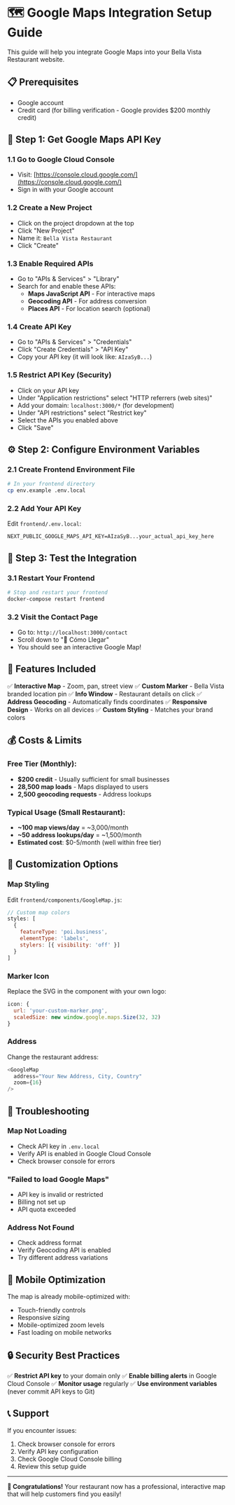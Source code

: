 # 🗺️ Google Maps Integration Setup Guide

This guide will help you integrate Google Maps into your Bella Vista Restaurant website.

## 📋 **Prerequisites**

- Google account
- Credit card (for billing verification - Google provides $200 monthly credit)

## 🔑 **Step 1: Get Google Maps API Key**

### 1.1 Go to Google Cloud Console
- Visit: [https://console.cloud.google.com/](https://console.cloud.google.com/)
- Sign in with your Google account

### 1.2 Create a New Project
- Click on the project dropdown at the top
- Click "New Project"
- Name it: `Bella Vista Restaurant`
- Click "Create"

### 1.3 Enable Required APIs
- Go to "APIs & Services" > "Library"
- Search for and enable these APIs:
  - **Maps JavaScript API** - For interactive maps
  - **Geocoding API** - For address conversion
  - **Places API** - For location search (optional)

### 1.4 Create API Key
- Go to "APIs & Services" > "Credentials"
- Click "Create Credentials" > "API Key"
- Copy your API key (it will look like: `AIzaSyB...`)

### 1.5 Restrict API Key (Security)
- Click on your API key
- Under "Application restrictions" select "HTTP referrers (web sites)"
- Add your domain: `localhost:3000/*` (for development)
- Under "API restrictions" select "Restrict key"
- Select the APIs you enabled above
- Click "Save"

## ⚙️ **Step 2: Configure Environment Variables**

### 2.1 Create Frontend Environment File
```bash
# In your frontend directory
cp env.example .env.local
```

### 2.2 Add Your API Key
Edit `frontend/.env.local`:
```env
NEXT_PUBLIC_GOOGLE_MAPS_API_KEY=AIzaSyB...your_actual_api_key_here
```

## 🚀 **Step 3: Test the Integration**

### 3.1 Restart Your Frontend
```bash
# Stop and restart your frontend
docker-compose restart frontend
```

### 3.2 Visit the Contact Page
- Go to: `http://localhost:3000/contact`
- Scroll down to "📍 Cómo Llegar"
- You should see an interactive Google Map!

## 🎯 **Features Included**

✅ **Interactive Map** - Zoom, pan, street view
✅ **Custom Marker** - Bella Vista branded location pin
✅ **Info Window** - Restaurant details on click
✅ **Address Geocoding** - Automatically finds coordinates
✅ **Responsive Design** - Works on all devices
✅ **Custom Styling** - Matches your brand colors

## 💰 **Costs & Limits**

### Free Tier (Monthly):
- **$200 credit** - Usually sufficient for small businesses
- **28,500 map loads** - Maps displayed to users
- **2,500 geocoding requests** - Address lookups

### Typical Usage (Small Restaurant):
- **~100 map views/day** = ~3,000/month
- **~50 address lookups/day** = ~1,500/month
- **Estimated cost**: $0-5/month (well within free tier)

## 🔧 **Customization Options**

### Map Styling
Edit `frontend/components/GoogleMap.js`:
```javascript
// Custom map colors
styles: [
  {
    featureType: 'poi.business',
    elementType: 'labels',
    stylers: [{ visibility: 'off' }]
  }
]
```

### Marker Icon
Replace the SVG in the component with your own logo:
```javascript
icon: {
  url: 'your-custom-marker.png',
  scaledSize: new window.google.maps.Size(32, 32)
}
```

### Address
Change the restaurant address:
```javascript
<GoogleMap 
  address="Your New Address, City, Country"
  zoom={16}
/>
```

## 🚨 **Troubleshooting**

### Map Not Loading
- Check API key in `.env.local`
- Verify API is enabled in Google Cloud Console
- Check browser console for errors

### "Failed to load Google Maps"
- API key is invalid or restricted
- Billing not set up
- API quota exceeded

### Address Not Found
- Check address format
- Verify Geocoding API is enabled
- Try different address variations

## 📱 **Mobile Optimization**

The map is already mobile-optimized with:
- Touch-friendly controls
- Responsive sizing
- Mobile-optimized zoom levels
- Fast loading on mobile networks

## 🔒 **Security Best Practices**

✅ **Restrict API key** to your domain only
✅ **Enable billing alerts** in Google Cloud Console
✅ **Monitor usage** regularly
✅ **Use environment variables** (never commit API keys to Git)

## 📞 **Support**

If you encounter issues:
1. Check browser console for errors
2. Verify API key configuration
3. Check Google Cloud Console billing
4. Review this setup guide

---

**🎉 Congratulations!** Your restaurant now has a professional, interactive map that will help customers find you easily!
